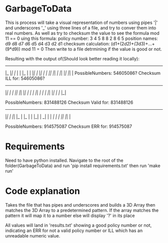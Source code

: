 # GarbageToData
This is process will take a visual representation of numbers using pipes '|' and underscores '_' using three lines of a file, and try to conver them into real numbers. 
As well as try to checksum the value to see the formula mod 11 == 0  uing this formula:
policy number: 3 4 5 8 8 2 8 6 5
position names: d9 d8 d7 d6 d5 d4 d3 d2 d1
checksum calculation:
(d1+(2*d2)+(3*d3)+...+(9*d9)) mod 11 = 0
Then write to a file detrmining if the value is good or not. 


Resulting with the output of(Should look better reading it locally):

 _       _   _   _   _   _   _       
|_  |_| |_  | | |_  | | |_| |_   |_| 
 _|   | |_| |_|  _| |_| |_| |_|    | 
PossibleNumbers: 54605086?
Checksum ILL for: 54605086?
 _   _           _   _       _   _  
|_|  _|   | |_| |_| |_|   |  _| |_ 
|_|  _|   |   | |_| |_|   | |_  |_| 

PossibleNumbers: 831488126
Checksum Valid for: 831488126
 _           _   _   _   _   _   _  
|_|   | |_| |_    | |_  | | |_|   | 
 _|   |   |  _|   |  _| |_| |_|   | 
 
PossibleNumbers: 914575087
Checksum ERR for: 914575087
# Requirements
Need to have python installed. Navigate to the root of the folder(GarbageToData) and run 'pip install requirements.txt' then run 'make run'


# Code explanation
Takes the file that has pipes and underscores and builds a 3D Array then matches the 3D Array to a predetermined pattern. If the array matches the pattern it will map it to a number else will display '?' in its place

All values will land in 'results.txt' showing a good policy number or not, indicating an ERR for not a valid policy number or ILL which has an unreadable numeric value. 